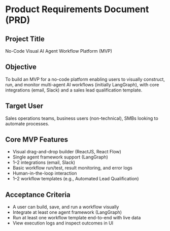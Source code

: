 # Product Requirements Document (PRD)

## Project Title
No-Code Visual AI Agent Workflow Platform (MVP)

## Objective
To build an MVP for a no-code platform enabling users to visually construct, run, and monitor multi-agent AI workflows (initially LangGraph), with core integrations (email, Slack) and a sales lead qualification template.

## Target User
Sales operations teams, business users (non-technical), SMBs looking to automate processes.

## Core MVP Features
- Visual drag-and-drop builder (ReactJS, React Flow)
- Single agent framework support (LangGraph)
- 1–2 integrations (email, Slack)
- Basic workflow run/test, result monitoring, and error logs
- Human-in-the-loop interaction
- 1–2 workflow templates (e.g., Automated Lead Qualification)

## Acceptance Criteria
- A user can build, save, and run a workflow visually
- Integrate at least one agent framework (LangGraph)
- Run at least one workflow template end-to-end with live data
- View execution logs and inspect outcomes in UI
